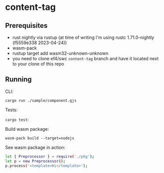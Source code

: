 # content-tag

## Prerequisites

- rust nightly via rustup (at time of writing I'm using rustc 1.71.0-nightly (f5559e338 2023-04-24))
- wasm-pack
- rustup target add wasm32-unknown-unknown
- you need to clone ef4/swc `content-tag` branch and have it located next to your clone of this repo

## Running

CLI:

`cargo run ./sample/component.gjs`

Tests:

`cargo test`:

Build wasm package:

`wasm-pack build --target=nodejs`

See wasm package in action:

```sh
let { Preprocessor } = require('./pkg');
let p = new Preprocessor();
p.process('<template>Hi</template>');
```
